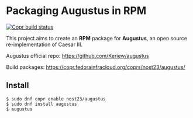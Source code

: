 # Packaging Augustus in RPM
[![Copr build status](https://copr.fedorainfracloud.org/coprs/nost23/augustus/package/augustus/status_image/last_build.png)](https://copr.fedorainfracloud.org/coprs/nost23/augustus/package/augustus/)

This project aims to create an **RPM** package for **Augustus**, an open source re-implementation of Caesar III.

Augustus official repo: https://github.com/Keriew/augustus

Build packages: https://copr.fedorainfracloud.org/coprs/nost23/augustus/

## Install
```
$ sudo dnf copr enable nost23/augustus
$ sudo dnf install augustus
$ augustus
```
